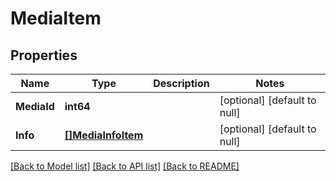 # MediaItem

## Properties
Name | Type | Description | Notes
------------ | ------------- | ------------- | -------------
**MediaId** | **int64** |  | [optional] [default to null]
**Info** | [**[]MediaInfoItem**](media_info_item.md) |  | [optional] [default to null]

[[Back to Model list]](../README.md#documentation-for-models) [[Back to API list]](../README.md#documentation-for-api-endpoints) [[Back to README]](../README.md)


